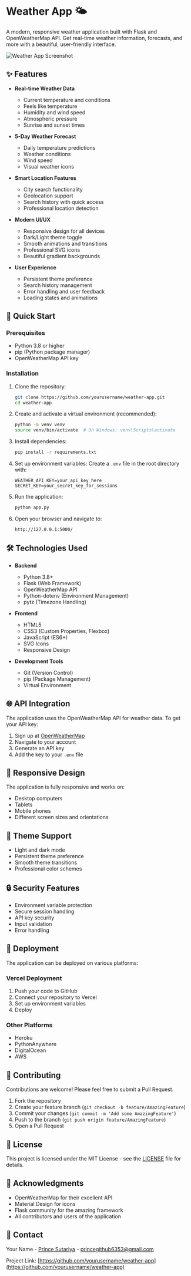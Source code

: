 # Weather App 🌤️

A modern, responsive weather application built with Flask and OpenWeatherMap API. Get real-time weather information, forecasts, and more with a beautiful, user-friendly interface.

![Weather App Screenshot](screenshots/weather-app.png)

## ✨ Features

- **Real-time Weather Data**

  - Current temperature and conditions
  - Feels like temperature
  - Humidity and wind speed
  - Atmospheric pressure
  - Sunrise and sunset times

- **5-Day Weather Forecast**

  - Daily temperature predictions
  - Weather conditions
  - Wind speed
  - Visual weather icons

- **Smart Location Features**

  - City search functionality
  - Geolocation support
  - Search history with quick access
  - Professional location detection

- **Modern UI/UX**

  - Responsive design for all devices
  - Dark/Light theme toggle
  - Smooth animations and transitions
  - Professional SVG icons
  - Beautiful gradient backgrounds

- **User Experience**
  - Persistent theme preference
  - Search history management
  - Error handling and user feedback
  - Loading states and animations

## 🚀 Quick Start

### Prerequisites

- Python 3.8 or higher
- pip (Python package manager)
- OpenWeatherMap API key

### Installation

1. Clone the repository:

   ```bash
   git clone https://github.com/yourusername/weather-app.git
   cd weather-app
   ```

2. Create and activate a virtual environment (recommended):

   ```bash
   python -m venv venv
   source venv/bin/activate  # On Windows: venv\Scripts\activate
   ```

3. Install dependencies:

   ```bash
   pip install -r requirements.txt
   ```

4. Set up environment variables:
   Create a `.env` file in the root directory with:

   ```
   WEATHER_API_KEY=your_api_key_here
   SECRET_KEY=your_secret_key_for_sessions
   ```

5. Run the application:

   ```bash
   python app.py
   ```

6. Open your browser and navigate to:
   ```
   http://127.0.0.1:5000/
   ```

## 🛠️ Technologies Used

- **Backend**

  - Python 3.8+
  - Flask (Web Framework)
  - OpenWeatherMap API
  - Python-dotenv (Environment Management)
  - pytz (Timezone Handling)

- **Frontend**

  - HTML5
  - CSS3 (Custom Properties, Flexbox)
  - JavaScript (ES6+)
  - SVG Icons
  - Responsive Design

- **Development Tools**
  - Git (Version Control)
  - pip (Package Management)
  - Virtual Environment

## 🌐 API Integration

The application uses the OpenWeatherMap API for weather data. To get your API key:

1. Sign up at [OpenWeatherMap](https://openweathermap.org/)
2. Navigate to your account
3. Generate an API key
4. Add the key to your `.env` file

## 📱 Responsive Design

The application is fully responsive and works on:

- Desktop computers
- Tablets
- Mobile phones
- Different screen sizes and orientations

## 🎨 Theme Support

- Light and dark mode
- Persistent theme preference
- Smooth theme transitions
- Professional color schemes

## 🔒 Security Features

- Environment variable protection
- Secure session handling
- API key security
- Input validation
- Error handling

## 🚀 Deployment

The application can be deployed on various platforms:

### Vercel Deployment

1. Push your code to GitHub
2. Connect your repository to Vercel
3. Set up environment variables
4. Deploy

### Other Platforms

- Heroku
- PythonAnywhere
- DigitalOcean
- AWS

## 🤝 Contributing

Contributions are welcome! Please feel free to submit a Pull Request.

1. Fork the repository
2. Create your feature branch (`git checkout -b feature/AmazingFeature`)
3. Commit your changes (`git commit -m 'Add some AmazingFeature'`)
4. Push to the branch (`git push origin feature/AmazingFeature`)
5. Open a Pull Request

## 📝 License

This project is licensed under the MIT License - see the [LICENSE](LICENSE) file for details.

## 🙏 Acknowledgments

- OpenWeatherMap for their excellent API
- Material Design for icons
- Flask community for the amazing framework
- All contributors and users of the application

## 📧 Contact

Your Name - [Prince Sutariya](https://twitter.com/yourtwitter) -
princegithub6353@gmail.com

Project Link: [https://github.com/yourusername/weather-app](https://github.com/yourusername/weather-app)
